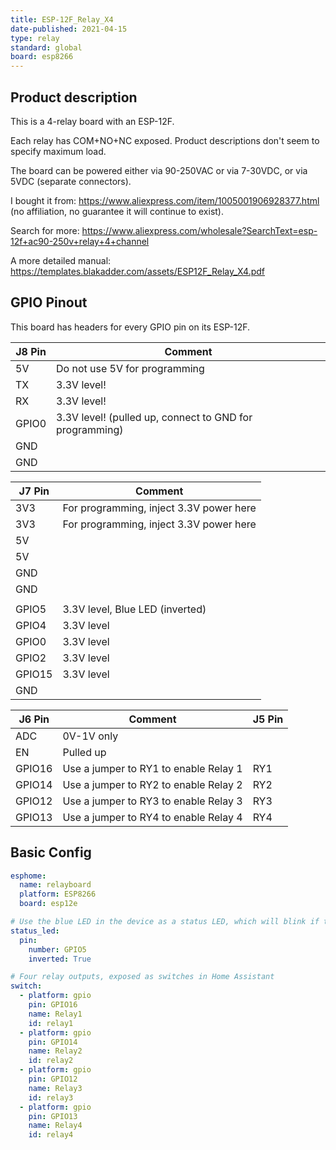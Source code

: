 ```yaml
---
title: ESP-12F_Relay_X4
date-published: 2021-04-15
type: relay
standard: global
board: esp8266
---
```


## Product description

This is a 4-relay board with an ESP-12F.

Each relay has COM+NO+NC exposed. Product descriptions don't seem to specify maximum load.

The board can be powered either via 90-250VAC or via 7-30VDC, or via 5VDC (separate connectors).

I bought it from: https://www.aliexpress.com/item/1005001906928377.html (no affiliation, no guarantee it will continue to exist).

Search for more: https://www.aliexpress.com/wholesale?SearchText=esp-12f+ac90-250v+relay+4+channel

A more detailed manual: https://templates.blakadder.com/assets/ESP12F_Relay_X4.pdf

## GPIO Pinout

This board has headers for every GPIO pin on its ESP-12F.

| J8 Pin | Comment                                                 |
| ----- | ------------------------------------------------------- |
| 5V    | Do not use 5V for programming                           |
| TX    | 3.3V level!                                             |
| RX    | 3.3V level!                                             |
| GPIO0 | 3.3V level! (pulled up, connect to GND for programming) |
| GND   |                                                         |
| GND   |                                                         |

| J7 Pin | Comment                                 |
| ------ | --------------------------------------- |
| 3V3    | For programming, inject 3.3V power here |
| 3V3    | For programming, inject 3.3V power here |
| 5V     |                                         |
| 5V     |                                         |
| GND    |                                         |
| GND    |                                         |
|        |                                         |
| GPIO5  | 3.3V level, Blue LED (inverted)         |
| GPIO4  | 3.3V level                              |
| GPIO0  | 3.3V level                              |
| GPIO2  | 3.3V level                              |
| GPIO15 | 3.3V level                              |
| GND    |                                         |

| J6 Pin | Comment                               | J5 Pin |
| ------ | ------------------------------------- | ------ |
| ADC    | 0V-1V only                            | |
| EN     | Pulled up                             | |
| GPIO16 | Use a jumper to RY1 to enable Relay 1 | RY1 |
| GPIO14 | Use a jumper to RY2 to enable Relay 2 | RY2 |
| GPIO12 | Use a jumper to RY3 to enable Relay 3 | RY3 |
| GPIO13 | Use a jumper to RY4 to enable Relay 4 | RY4 |

## Basic Config

```yaml
esphome:
  name: relayboard
  platform: ESP8266
  board: esp12e

# Use the blue LED in the device as a status LED, which will blink if there are warnings (slow) or errors (fast)
status_led:
  pin:
    number: GPIO5
    inverted: True

# Four relay outputs, exposed as switches in Home Assistant
switch:
  - platform: gpio
    pin: GPIO16
    name: Relay1
    id: relay1
  - platform: gpio
    pin: GPIO14
    name: Relay2
    id: relay2
  - platform: gpio
    pin: GPIO12
    name: Relay3
    id: relay3
  - platform: gpio
    pin: GPIO13
    name: Relay4
    id: relay4
```
